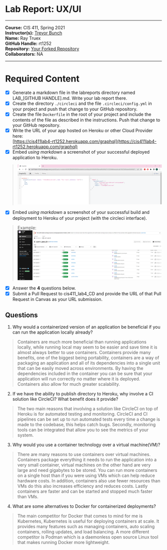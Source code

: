# Lab Report: UX/UI
___
**Course:** CIS 411, Spring 2021  
**Instructor(s):** [Trevor Bunch](https://github.com/trevordbunch)  
**Name:** Ray Truex <br>
**GitHub Handle:** rt1252 <br>
**Repository:** [Your Forked Repository](https://github.com/rt1252/cis411_lab4_CD/tree/purelab) <br>
**Collaborators:** NA
___

# Required Content

- [x] Generate a markdown file in the labreports directory named LAB_[GITHUB HANDLE].md. Write your lab report there.
- [x] Create the directory ```./circleci``` and the file ```.circleci/config.yml``` in your project and push that change to your GitHub repository.
- [x] Create the file ```Dockerfile``` in the root of your project and include the contents of the file as described in the instructions. Push that change to your GitHub repository.
- [x] Write the URL of your app hosted on Heroku or other Cloud Provider here:  
[https://cis411lab4-rt1252.herokuapp.com/graphql](https://cis411lab4-rt1252.herokuapp.com/graphql)
- [x] Embed _using markdown_ a screenshot of your successful deployed application to Heroku.  
> ![Successful Build](/assets/GraphQL.png)
- [x] Embed _using markdown_ a screenshot of your successful build and deployment to Heroku of your project (with the circleci interface).  
> Example: ![Successful Build](/assets/circleci.png)
- [x] Answer the **4** questions below.
- [x] Submit a Pull Request to cis411_lab4_CD and provide the URL of that Pull Request in Canvas as your URL submission.

## Questions
1. Why would a containerized version of an application be beneficial if you can run the application locally already?
> Containers are much more beneficial than running applications locally, while running local may seem to be easier and save time it is almost always better to use containers. Containers provide many benefits, one of the biggest being portability, containers are a way of packaging an application and all of its dependencies into a single unit that can be easily moved across environments. By having the dependencies included in the container you can be sure that your application will run correctly no matter where it is deployed. Containers also allow for much greater scalability. 
2. If we have the ability to publish directory to Heroku, why involve a CI solution like CircleCI? What benefit does it provide?
> The two main reasons that involving a solution like CircleCI on top of Heroku is for automated testing and monitoring. CircleCI and CI pipelines can be set up to run automated tests every time a change is made to the codebase, this helps catch bugs. Secondly, monitoring tools can be integrated that allow you to see the metrics of your system. 
3. Why would you use a container technology over a virtual machine(VM)?
> There are many reasons to use containers over virtual machines. Containers package everything it needs to run the application into a very small container, virtual machines on the other hand are very large and need gigabytes to be stored. You can run more containers on a single host than if you were using VMs which can help reduce hardware costs. In addition, containers also use fewer resources than VMs do this also increases efficiency and reduces costs. Lastly containers are faster and can be started and stopped much faster than VMs.
4. What are some alternatives to Docker for containerized deployments?
> The main competitor for Docker that comes to mind for me is Kubernetes, Kubernetes is useful for deploying containers at scale. It provides many features such as managing containers, auto scaling containers, rolling updates, and load balancing. A more different competitor is Podman which is a daemonless open source Linux tool that makes running Docker more lightweight.